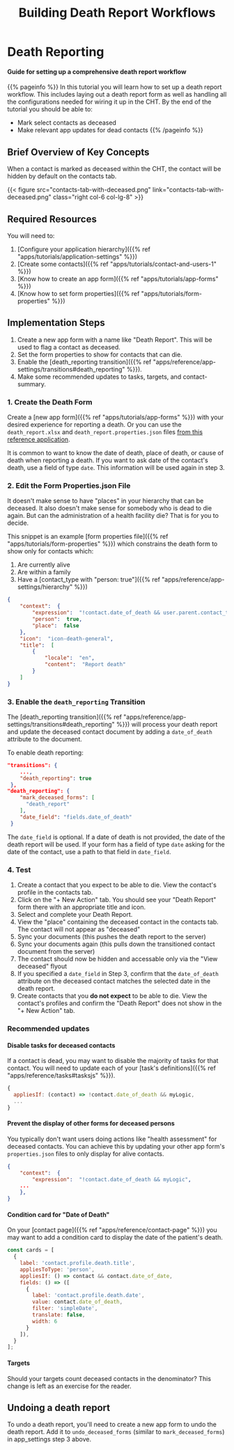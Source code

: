 ﻿---
title: "Building Death Report Workflows"
linkTitle: Death Report Workflow
weight: 11
description: >
  Building Death Report Workflows
relatedContent: >
  apps/reference/app-settings/transitions#death_reporting
---

# Death Reporting

#### Guide for setting up a comprehensive death report workflow

{{% pageinfo %}}
In this tutorial you will learn how to set up a death report workflow. This includes laying out a death report form as well as handling all the configurations needed for wiring it up in the CHT.
By the end of the tutorial you should be able to:

- Mark select contacts as deceased
- Make relevant app updates for dead contacts
{{% /pageinfo %}}

## Brief Overview of Key Concepts

When a contact is marked as deceased within the CHT, the contact will be hidden by default on the contacts tab.

{{< figure src="contacts-tab-with-deceased.png" link="contacts-tab-with-deceased.png" class="right col-6 col-lg-8" >}}	

## Required Resources

You will need to:

1. [Configure your application hierarchy]({{% ref "apps/tutorials/application-settings" %}})
2. [Create some contacts]({{% ref "apps/tutorials/contact-and-users-1" %}})
3. [Know how to create an app form]({{% ref "apps/tutorials/app-forms" %}})
4. [Know how to set form properties]({{% ref "apps/tutorials/form-properties" %}})

## Implementation Steps

1. Create a new app form with a name like "Death Report". This will be used to flag a contact as deceased.
2. Set the form properties to show for contacts that can die.
3. Enable the [death_reporting transition]({{% ref "apps/reference/app-settings/transitions#death_reporting" %}}).
4. Make some recommended updates to tasks, targets, and contact-summary.

### 1. Create the Death Form

Create a [new app form]({{% ref "apps/tutorials/app-forms" %}}) with your desired experience for reporting a death. Or you can use the `death_report.xlsx` and `death_report.properties.json` files [from this reference application](https://github.com/medic/cht-core/tree/master/config/default/forms/app).

It is common to want to know the date of death, place of death, or cause of death when reporting a death. If you want to ask date of the contact's death, use a field of type `date`. This information will be used again in step 3.

### 2. Edit the Form Properties.json File

It doesn't make sense to have "places" in your hierarchy that can be deceased. It also doesn't make sense for somebody who is dead to die again. But can the administration of a health facility die? That is for you to decide.

This snippet is an example [form properties file]({{% ref "apps/tutorials/form-properties" %}}) which constrains the death form to show only for contacts which:

1. Are currently alive
2. Are within a family
3. Have a [contact_type with "person: true"]({{% ref "apps/reference/app-settings/hierarchy" %}})

```json
{
	"context":  {
		"expression":  "!contact.date_of_death && user.parent.contact_type === 'family'",
		"person":  true,
		"place":  false
	},
	"icon":  "icon-death-general",
	"title":  [
		{
			"locale":  "en",
			"content":  "Report death"
		}
	]
}
```

### 3. Enable the `death_reporting` Transition

The [death_reporting transition]({{% ref "apps/reference/app-settings/transitions#death_reporting" %}}) will process your death report and update the deceased contact document by adding a `date_of_death` attribute to the document.


To enable death reporting:

```json
"transitions": {
    ...,
    "death_reporting": true
 },
"death_reporting": {
    "mark_deceased_forms": [
      "death_report"
    ],
    "date_field": "fields.date_of_death"
 }
```

 The `date_field` is optional. If a date of death is not provided, the date of the death report will be used. If your form has a field of type `date` asking for the date of the contact, use a path to that field in `date_field`.

### 4. Test

1. Create a contact that you expect to be able to die. View the contact's profile in the contacts tab.
2. Click on the "+ New Action" tab. You should see your "Death Report" form there with an appropriate title and icon.
3. Select and complete your Death Report.
4. View the "place" containing the deceased contact in the contacts tab. The contact will not appear as "deceased"
5. Sync your documents (this pushes the death report to the server)
6. Sync your documents again (this pulls down the transitioned contact document from the server)
7. The contact should now be hidden and accessable only via the "View deceased" flyout
8. If you specified a `date_field` in Step 3, confirm that the `date_of_death` attribute on the deceased contact matches the selected date in the death report.
9. Create contacts that you **do not expect** to be able to die. View the contact's profiles and confirm the "Death Report" does not show in the "+ New Action" tab.

### Recommended updates

#### Disable tasks for deceased contacts

If a contact is dead, you may want to disable the majority of tasks for that contact. You will need to update each of your [task's definitions]({{% ref "apps/reference/tasks#tasksjs" %}}).

```javascript
{
  appliesIf: (contact) => !contact.date_of_death && myLogic,
  ...
}
```

#### Prevent the display of other forms for deceased persons

You typically don't want users doing actions like "health assessment" for deceased contacts. You can achieve this by updating your other app form's `properties.json` files to only display for alive contacts.

```json
{
	"context":  {
		"expression":  "!contact.date_of_death && myLogic",
    ...
	},
}
```

#### Condition card for "Date of Death"

On your [contact page]({{% ref "apps/reference/contact-page" %}}) you may want to add a condition card to display the date of the patient's death.

```javascript
const cards = [
  {
    label: 'contact.profile.death.title',
    appliesToType: 'person',
    appliesIf: () => contact && contact.date_of_date,
    fields: () => ([
      { 
        label: 'contact.profile.death.date', 
        value: contact.date_of_death, 
        filter: 'simpleDate', 
        translate: false, 
        width: 6
      }
    ]),
  }
];
```

#### Targets

Should your targets count deceased contacts in the denominator? This change is left as an exercise for the reader.

## Undoing a death report

To undo a death report, you'll need to create a new app form to undo the death report. Add it to `undo_deceased_forms` (similar to `mark_deceased_forms`) in app_settings step 3 above.
